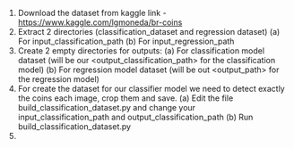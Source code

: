 
1) Download the dataset from kaggle link  - https://www.kaggle.com/lgmoneda/br-coins
2) Extract 2 directories (classification_dataset and regression dataset)
    (a) For input_classification_path
    (b) For input_regression_path
3) Create 2 empty directories for outputs:
    (a) For classification model dataset (will be our <output_classification_path> for the classification model)
    (b) For regression model dataset (will be out <output_path> for the regression model)
4) For create the dataset for our classifier model we need to detect exactly the coins each image, crop them and save.
    (a) Edit the file build_classification_dataset.py and change your input_classification_path and output_classification_path
    (b) Run build_classification_dataset.py
5)
